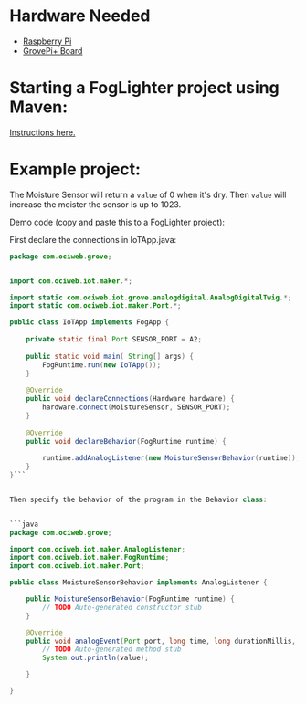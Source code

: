 
# Hardware Needed
- [Raspberry Pi](https://www.raspberrypi.org/)
- [GrovePi+ Board](https://www.dexterindustries.com/shop/grovepi-board/)

# Starting a FogLighter project using Maven:
[Instructions here.](https://github.com/oci-pronghorn/FogLighter/blob/master/README.md)

# Example project:

The Moisture Sensor will return a ```value``` of 0 when it's dry. Then ```value``` will increase the moister the sensor is up to 1023.

Demo code (copy and paste this to a FogLighter project):

First declare the connections in IoTApp.java:


```java
package com.ociweb.grove;


import com.ociweb.iot.maker.*;

import static com.ociweb.iot.grove.analogdigital.AnalogDigitalTwig.*;
import static com.ociweb.iot.maker.Port.*;

public class IoTApp implements FogApp {
    
    private static final Port SENSOR_PORT = A2;
    
    public static void main( String[] args) {
        FogRuntime.run(new IoTApp());
    }
    
    @Override
    public void declareConnections(Hardware hardware) {
        hardware.connect(MoistureSensor, SENSOR_PORT);
    }
    
    @Override
    public void declareBehavior(FogRuntime runtime) {
        
    	runtime.addAnalogListener(new MoistureSensorBehavior(runtime));   
    }
}```


Then specify the behavior of the program in the Behavior class:


```java
package com.ociweb.grove;

import com.ociweb.iot.maker.AnalogListener;
import com.ociweb.iot.maker.FogRuntime;
import com.ociweb.iot.maker.Port;

public class MoistureSensorBehavior implements AnalogListener {

	public MoistureSensorBehavior(FogRuntime runtime) {
		// TODO Auto-generated constructor stub
	}

	@Override
	public void analogEvent(Port port, long time, long durationMillis, int average, int value) {
		// TODO Auto-generated method stub
        System.out.println(value);

	}

}
```








